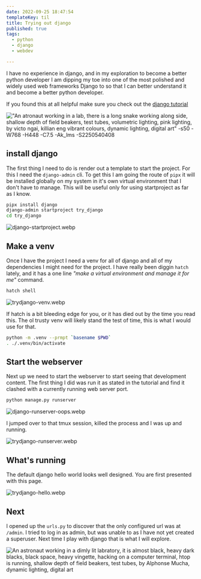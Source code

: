 ```yaml
---
date: 2022-09-25 18:47:54
templateKey: til
title: Trying out django
published: true
tags:
  - python
  - django
  - webdev

---
```


I have no experience in django, and in my exploration to become a better python
developer I am dipping my toe into one of the most polished and widely used web
frameworks Django to so that I can better understand it and become a better
python developer.

If you found this at all helpful make sure you check out the [django tutorial](https://docs.djangoproject.com/en/4.1/intro/tutorial01/)


!["An atronaut working in a lab, there is a long snake working along side, shallow depth of field beakers, test tubes, volumetric lighting, pink lighting, by victo ngai, killian eng vibrant colours, dynamic lighting, digital art" -s50 -W768 -H448 -C7.5 -Ak_lms -S2250540408](https://stable-diffusion.waylonwalker.com/000243.2250540408.webp)
## install django

The first thing I need to do is render out a template to start the project.
For this I need the `django-admin` cli.  To get this I am going the route of
`pipx` it will be installed globally on my system in it's own virtual
environment that I don't have to manage.  This will be useful only for using
startproject as far as I know.

``` bash
pipx install django
django-admin startproject try_django
cd try_django
```

![django-startproject.webp](https://dropper.wayl.one/api/file/1913211c-81ac-4de4-af49-9a532f0786f7.webp)

## Make a venv

Once I have the project I need a venv for all of django and all of my
dependencies I might need for the project.  I have really been diggin `hatch`
lately, and it has a one line _"make a virtual environment and manage it for
me"_ command.

``` bash
hatch shell
```

![trydjango-venv.webp](https://dropper.wayl.one/api/file/974809a1-02bd-46c4-acf9-783fd5128b35.webp)

If hatch is a bit bleeding edge for you, or it has died out by the time you
read this.  The ol trusty venv will likely stand the test of time, this is what
I would use for that.

``` bash
python -m .venv --prmpt `basename $PWD`
. ./.venv/bin/activate
```

## Start the webserver

Next up we need to start the webserver to start seeing that development
content.  The first thing I did was run it as stated in the tutorial and find
it clashed with a currently running web server port.

``` bash
python manage.py runserver
```

![django-runserver-oops.webp](https://dropper.wayl.one/api/file/ac1397f4-71b9-4617-9438-33cfa2e53c75.webp)

I jumped over to that tmux session, killed the process and I was up and running.

![trydjango-runserver.webp](https://dropper.wayl.one/api/file/828d8e21-00c7-4f02-bd47-e3cebc318adc.webp)

## What's running

The default django hello world looks well designed.  You are first presented
with this page.

![trydjango-hello.webp](https://dropper.wayl.one/api/file/e5523925-1565-454c-bab3-c70c4deabc83.webp)

## Next

I opened up the `urls.py` to discover that the only configured url was at
`/admin`. I tried to log in as admin, but was unable to as I have not yet
created a superuser.  Next time I play with django that is what I will explore.

![An astronaut working in a dimly lit labratory, it is almost black, heavy dark blacks, black space, heavy vingette, hacking on a computer terminal, htop is running, shallow depth of field beakers, test tubes, by Alphonse Mucha, dynamic lighting, digital art](https://stable-diffusion.waylonwalker.com/000250.526887289.webp)
